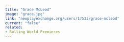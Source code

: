 ```yaml
---
title: "Grace McLeod"
image: "grace.jpg"
link: "newplayexchange.org/users/17532/grace-mcleod"
current: "false"
related:
- Rolling World Premieres
---
```

